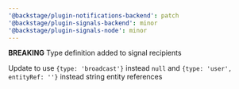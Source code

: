 ```yaml
---
'@backstage/plugin-notifications-backend': patch
'@backstage/plugin-signals-backend': minor
'@backstage/plugin-signals-node': minor
---
```


**BREAKING** Type definition added to signal recipients

Update to use `{type: 'broadcast'}` instead `null` and `{type: 'user', entityRef: ''}`
instead string entity references
